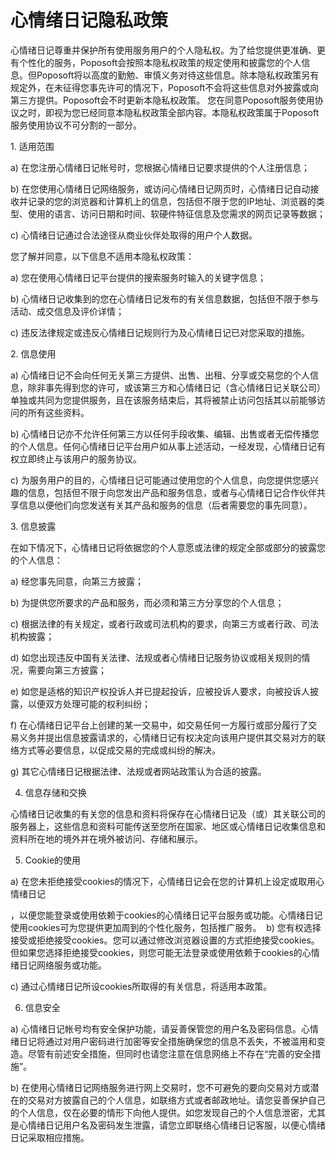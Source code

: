 # 心情绪日记隐私政策

心情绪日记尊重并保护所有使用服务用户的个人隐私权。为了给您提供更准确、更有个性化的服务，Poposoft会按照本隐私权政策的规定使用和披露您的个人信息。但Poposoft将以高度的勤勉、审慎义务对待这些信息。除本隐私权政策另有规定外，在未征得您事先许可的情况下，Poposoft不会将这些信息对外披露或向第三方提供。Poposoft会不时更新本隐私权政策。 您在同意Poposoft服务使用协议之时，即视为您已经同意本隐私权政策全部内容。本隐私权政策属于Poposoft服务使用协议不可分割的一部分。

1. 适用范围

a) 在您注册心情绪日记帐号时，您根据心情绪日记要求提供的个人注册信息；

b) 在您使用心情绪日记网络服务，或访问心情绪日记网页时，心情绪日记自动接收并记录的您的浏览器和计算机上的信息，包括但不限于您的IP地址、浏览器的类型、使用的语言、访问日期和时间、软硬件特征信息及您需求的网页记录等数据；

c) 心情绪日记通过合法途径从商业伙伴处取得的用户个人数据。

您了解并同意，以下信息不适用本隐私权政策：

a) 您在使用心情绪日记平台提供的搜索服务时输入的关键字信息；

b) 心情绪日记收集到的您在心情绪日记发布的有关信息数据，包括但不限于参与活动、成交信息及评价详情；

c) 违反法律规定或违反心情绪日记规则行为及心情绪日记已对您采取的措施。

2. 信息使用

a) 心情绪日记不会向任何无关第三方提供、出售、出租、分享或交易您的个人信息，除非事先得到您的许可，或该第三方和心情绪日记（含心情绪日记关联公司）单独或共同为您提供服务，且在该服务结束后，其将被禁止访问包括其以前能够访问的所有这些资料。

b) 心情绪日记亦不允许任何第三方以任何手段收集、编辑、出售或者无偿传播您的个人信息。任何心情绪日记平台用户如从事上述活动，一经发现，心情绪日记有权立即终止与该用户的服务协议。

c) 为服务用户的目的，心情绪日记可能通过使用您的个人信息，向您提供您感兴趣的信息，包括但不限于向您发出产品和服务信息，或者与心情绪日记合作伙伴共享信息以便他们向您发送有关其产品和服务的信息（后者需要您的事先同意）。

3. 信息披露

在如下情况下，心情绪日记将依据您的个人意愿或法律的规定全部或部分的披露您的个人信息：

a) 经您事先同意，向第三方披露；

b) 为提供您所要求的产品和服务，而必须和第三方分享您的个人信息；

c) 根据法律的有关规定，或者行政或司法机构的要求，向第三方或者行政、司法机构披露；

d) 如您出现违反中国有关法律、法规或者心情绪日记服务协议或相关规则的情况，需要向第三方披露；

e) 如您是适格的知识产权投诉人并已提起投诉，应被投诉人要求，向被投诉人披露，以便双方处理可能的权利纠纷；

f) 在心情绪日记平台上创建的某一交易中，如交易任何一方履行或部分履行了交易义务并提出信息披露请求的，心情绪日记有权决定向该用户提供其交易对方的联络方式等必要信息，以促成交易的完成或纠纷的解决。

g) 其它心情绪日记根据法律、法规或者网站政策认为合适的披露。

4. 信息存储和交换

心情绪日记收集的有关您的信息和资料将保存在心情绪日记及（或）其关联公司的服务器上，这些信息和资料可能传送至您所在国家、地区或心情绪日记收集信息和资料所在地的境外并在境外被访问、存储和展示。

5. Cookie的使用

a) 在您未拒绝接受cookies的情况下，心情绪日记会在您的计算机上设定或取用心情绪日记

，以便您能登录或使用依赖于cookies的心情绪日记平台服务或功能。心情绪日记使用cookies可为您提供更加周到的个性化服务，包括推广服务。  b) 您有权选择接受或拒绝接受cookies。您可以通过修改浏览器设置的方式拒绝接受cookies。但如果您选择拒绝接受cookies，则您可能无法登录或使用依赖于cookies的心情绪日记网络服务或功能。

c) 通过心情绪日记所设cookies所取得的有关信息，将适用本政策。

6. 信息安全

a) 心情绪日记帐号均有安全保护功能，请妥善保管您的用户名及密码信息。心情绪日记将通过对用户密码进行加密等安全措施确保您的信息不丢失，不被滥用和变造。尽管有前述安全措施，但同时也请您注意在信息网络上不存在“完善的安全措施”。

b) 在使用心情绪日记网络服务进行网上交易时，您不可避免的要向交易对方或潜在的交易对方披露自己的个人信息，如联络方式或者邮政地址。请您妥善保护自己的个人信息，仅在必要的情形下向他人提供。如您发现自己的个人信息泄密，尤其是心情绪日记用户名及密码发生泄露，请您立即联络心情绪日记客服，以便心情绪日记采取相应措施。
